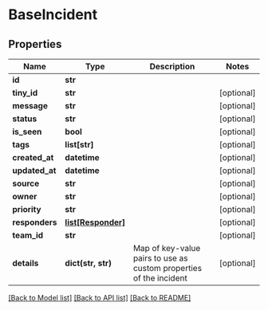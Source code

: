 # BaseIncident

## Properties
Name | Type | Description | Notes
------------ | ------------- | ------------- | -------------
**id** | **str** |  | 
**tiny_id** | **str** |  | [optional] 
**message** | **str** |  | [optional] 
**status** | **str** |  | [optional] 
**is_seen** | **bool** |  | [optional] 
**tags** | **list[str]** |  | [optional] 
**created_at** | **datetime** |  | [optional] 
**updated_at** | **datetime** |  | [optional] 
**source** | **str** |  | [optional] 
**owner** | **str** |  | [optional] 
**priority** | **str** |  | [optional] 
**responders** | [**list[Responder]**](Responder.md) |  | [optional] 
**team_id** | **str** |  | [optional] 
**details** | **dict(str, str)** | Map of key-value pairs to use as custom properties of the incident | [optional] 

[[Back to Model list]](../README.md#documentation-for-models) [[Back to API list]](../README.md#documentation-for-api-endpoints) [[Back to README]](../README.md)


